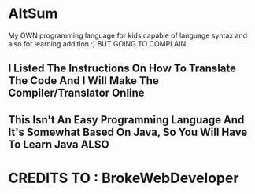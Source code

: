 # AltSum
My OWN programming language for kids capable of language syntax and also for learning addition :) BUT GOING TO COMPLAIN.
## I Listed The Instructions On How To Translate The Code And I Will Make The Compiler/Translator Online
## This Isn't An Easy Programming Language And It's Somewhat Based On Java, So You Will Have To Learn Java ALSO
# CREDITS TO : BrokeWebDeveloper
